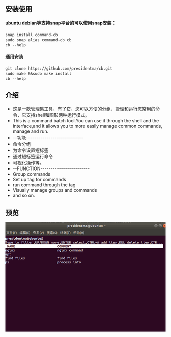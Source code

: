 ## 安装使用
#### ubuntu debian等支持snap平台的可以使用snap安装：
```
snap install command-cb
sudo snap alias command-cb cb
cb --help
```
#### 通用安装
```
git clone https://github.com/presidentma/cb.git
sudo make &&sudo make install
cb --help
```
## 介绍
- 这是一款管理集工具，有了它，您可以方便的分组、管理和运行您常用的命令，它支持shell和图形两种运行模式。
- This is a command batch tool.You can use it through the shell and the interface,and it allows you to more easily manage common commands, manage and run.
- --功能----------------------------
- 命令分组
- 为命令设置短标签
- 通过短标签运行命令
- 可视化操作等。
- --FUNCTION------------------------
- Group commands
- Set up tag for commands
- run command through the tag
- Visually manage groups and commands
- and so on.
## 预览
![img](preview.gif)
